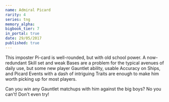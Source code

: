 ```yaml
---
name: Admiral Picard
rarity: 4
series: tng
memory_alpha:
bigbook_tier: 7
in_portal: true
date: 29/05/2017
published: true
---
```


This imposter Pi-card is well-rounded, but with old school power. A now-redundant Skill set and weak Bases are a problem for the typical avenues of daily use, but some new player Gauntlet ability, usable Accuracy on Ships, and Picard Events with a dash of intriguing Traits are enough to make him worth picking up for most players.

Can you win any Gauntlet matchups with him against the big boys? No you can't! Don't even try!
